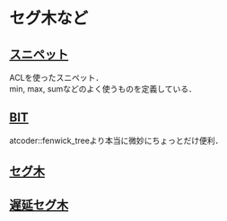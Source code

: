 # セグ木など
## <a href="./snip.md">スニペット</a>
ACLを使ったスニペット．  
min, max, sumなどのよく使うものを定義している．

## <a href="./BIT.md">BIT</a>
atcoder::fenwick_treeより本当に微妙にちょっとだけ便利．

## <a href="./Segtree.md">セグ木</a>

## <a href="./lazy_segtree.md">遅延セグ木</a>